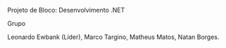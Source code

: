 Projeto de Bloco: Desenvolvimento .NET


Grupo


Leonardo Ewbank (Líder),
Marco Targino,
Matheus Matos,
Natan Borges.
